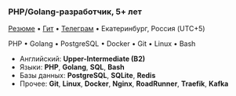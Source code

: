 ### PHP/Golang-разработчик, 5+ лет

[Резюме](https://career.habr.com/shef-er) • [Гит](https://github.com/shef-er) • [Телеграм](https://t.me/shef_er) • Екатеринбург, Россия (UTC+5)

PHP • Golang • PostgreSQL • Docker • Git • Linux • Bash

* Английский: **Upper-Intermediate (B2)**
* Языки: **PHP**, **Golang**, **SQL**, **Bash**
* Базы данных: **PostgreSQL**, **SQLite**, **Redis**
* Прочее: **Git**, **Linux**, **Docker**, **Nginx**, **RoadRunner**, **Traefik**, **Kafka**

